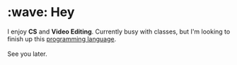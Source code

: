 <h1> :wave: Hey </h1>
I enjoy <b>CS</b> and <b>Video Editing</b>. Currently busy with classes, but I'm looking to finish up this <a href="https://github.com/kokonut27/zsq">programming language</a>.
<br></br>
See you later.
